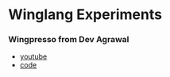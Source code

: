 # Winglang Experiments

### Wingpresso from Dev Agrawal

- [youtube](https://www.youtube.com/watch?v=lLiBUKcpSug&t=1169s)
- [code](./wingpresso/wingpresso.w)
